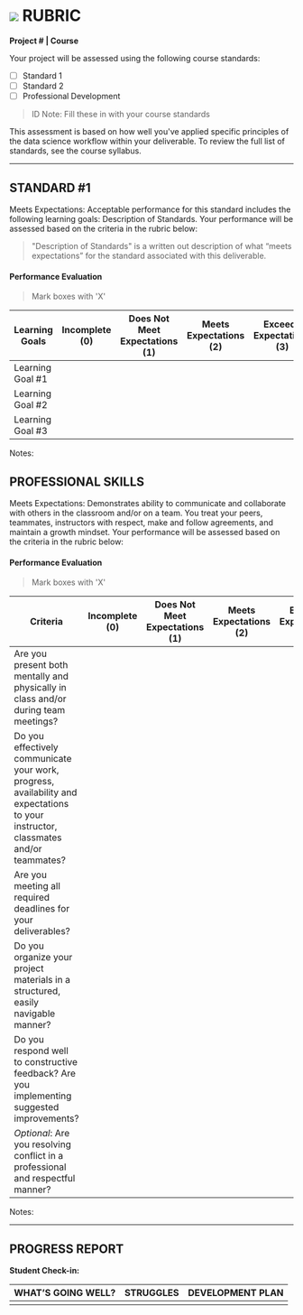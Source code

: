 # ![](https://ga-dash.s3.amazonaws.com/production/assets/logo-9f88ae6c9c3871690e33280fcf557f33.png) RUBRIC
**Project # | Course**	 	 						

Your project will be assessed using the following course standards:
					
- [ ] Standard 1
- [ ] Standard 2
- [ ] Professional Development

> ID Note: Fill these in with your course standards				

This assessment is based on how well you've applied specific principles of the data science workflow within your deliverable. To review the full list of standards, see the course syllabus.

---

## STANDARD #1
Meets Expectations: Acceptable performance for this standard includes the following learning goals: Description of Standards. Your performance will be assessed based on the criteria in the rubric below:

> "Description of Standards" is a written out description of what “meets expectations” for the standard associated with this deliverable.

#### Performance Evaluation
> Mark boxes with 'X'

| Learning Goals | Incomplete (0) | Does Not Meet Expectations (1) | Meets Expectations (2) | Exceeds Expectations (3) |
|---|---|---|---|---|
| Learning Goal #1 | | | | |
| Learning Goal #2 | | | | |
| Learning Goal #3 | | | | |

Notes:


## PROFESSIONAL SKILLS
Meets Expectations: Demonstrates ability to communicate and collaborate with others in the classroom and/or on a team. You treat your peers, teammates, instructors with respect, make and follow agreements, and maintain a growth mindset. Your performance will be assessed based on the criteria in the rubric below:

#### Performance Evaluation
> Mark boxes with 'X'

| Criteria | Incomplete (0) | Does Not Meet Expectations (1) | Meets Expectations (2) | Exceeds Expectations (3) |
|---|---|---|---|---|
| Are you present both mentally and physically in class and/or during team meetings? | | | | |
| Do you effectively communicate your work, progress, availability and expectations to your instructor, classmates and/or teammates? | | | | |
| Are you meeting all required deadlines for your deliverables? | | | | |
| Do you organize your project materials in a structured, easily navigable manner? | | | | |
| Do you respond well to constructive feedback? Are you implementing suggested improvements? | | | | |
| *Optional*: Are you resolving conflict in a professional and respectful manner? | | | | |
Notes:

---

## PROGRESS REPORT
**Student Check-in:**

|WHAT’S GOING WELL?|STRUGGLES|DEVELOPMENT PLAN|
|---|---|---|
| | | |

